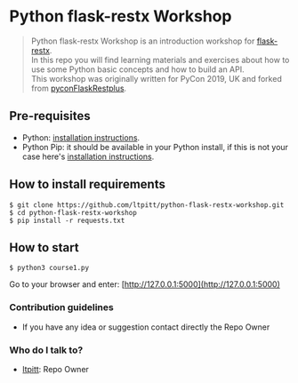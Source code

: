 # Python flask-restx Workshop
> Python flask-restx Workshop is an introduction workshop for [flask-restx](https://github.com/python-restx/flask-restx).  
> In this repo you will find learning materials and exercises about how to use some Python basic concepts and how to build an API.  
> This workshop was originally written for PyCon 2019, UK and forked from [pyconFlaskRestplus](https://github.com/wbbraam/pyconFlaskRestplus).

## Pre-requisites
* Python: [installation instructions](https://www.python.org/downloads/).
* Python Pip: it should be available in your Python install, if this is not your case here's [installation instructions](https://pip.pypa.io/en/stable/installing/).  

## How to install requirements

    $ git clone https://github.com/ltpitt/python-flask-restx-workshop.git
    $ cd python-flask-restx-workshop
    $ pip install -r requests.txt

## How to start

    $ python3 course1.py

Go to your browser and enter: [http://127.0.0.1:5000](http://127.0.0.1:5000)

### Contribution guidelines ###

* If you have any idea or suggestion contact directly the Repo Owner

### Who do I talk to? ###

* [ltpitt](https://github.com/ltpitt): Repo Owner

